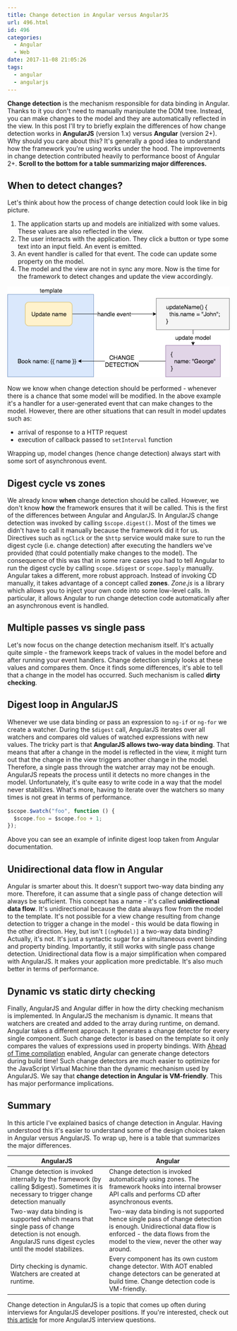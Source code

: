 ```yaml
---
title: Change detection in Angular versus AngularJS
url: 496.html
id: 496
categories:
  - Angular
  - Web
date: 2017-11-08 21:05:26
tags:
  - angular
  - angularjs
---
```


**Change detection** is the mechanism responsible for data binding in Angular. Thanks to it you don't need to manually manipulate the DOM tree. Instead, you can make changes to the model and they are automatically reflected in the view. In this post I'll try to briefly explain the differences of how change detection works in **AngularJS** (version 1.x) versus **Angular** (version 2+). Why should you care about this? It's generally a good idea to understand how the framework you're using works under the hood. The improvements in change detection contributed heavily to performance boost of Angular 2+. **Scroll to the bottom for a table summarizing major differences.**

## When to detect changes?

Let's think about how the process of change detection could look like in big picture.

1.  The application starts up and models are initialized with some values. These values are also reflected in the view.
2.  The user interacts with the application. They click a button or type some text into an input field. An event is emitted.
3.  An event handler is called for that event. The code can update some property on the model.
4.  The model and the view are not in sync any more. Now is the time for the framework to detect changes and update the view accordingly.

![Change detection diagram](/images/2017/10/Change-detection-workflow.png)

Now we know when change detection should be performed - whenever there is a chance that some model will be modified. In the above example it's a handler for a user-generated event that can make changes to the model. However, there are other situations that can result in model updates such as:

- arrival of response to a HTTP request
- execution of callback passed to `setInterval` function

Wrapping up, model changes (hence change detection) always start with some sort of asynchronous event.

## Digest cycle vs zones

We already know **when** change detection should be called. However, we don't know **how** the framework ensures that it will be called. This is the first of the differences between Angular and AngularJS. In AngularJS change detection was invoked by calling `$scope.digest()`. Most of the times we didn't have to call it manually because the framework did it for us. Directives such as `ngClick` or the `$http` service would make sure to run the digest cycle (i.e. change detection) after executing the handlers we've provided (that could potentially make changes to the model). The consequence of this was that in some rare cases you had to tell Angular to run the digest cycle by calling `scope.$digest` or `scope.$apply` manually. Angular takes a different, more robust approach. Instead of invoking CD manually, it takes advantage of a concept called **zones**. _Zone.js_ is a library which allows you to inject your own code into some low-level calls. In particular, it allows Angular to run change detection code automatically after an asynchronous event is handled.

## Multiple passes vs single pass

Let's now focus on the change detection mechanism itself. It's actually quite simple - the framework keeps track of values in the model before and after running your event handlers. Change detection simply looks at these values and compares them. Once it finds some differences, it's able to tell that a change in the model has occurred. Such mechanism is called **dirty checking**.

## Digest loop in AngularJS

Whenever we use data binding or pass an expression to `ng-if` or `ng-for` we create a watcher. During the `$digest` call, AngularJS iterates over all watchers and compares old values of watched expressions with new values. The tricky part is that **AngularJS allows two-way data binding**. That means that after a change in the model is reflected in the view, it might turn out that the change in the view triggers another change in the model. Therefore, a single pass through the watcher array may not be enough. AngularJS repeats the process until it detects no more changes in the model. Unfortunately, it's quite easy to write code in a way that the model never stabilizes. What's more, having to iterate over the watchers so many times is not great in terms of performance.

```js
$scope.$watch("foo", function () {
  $scope.foo = $scope.foo + 1;
});
```

Above you can see an example of infinite digest loop taken from Angular documentation.

## Unidirectional data flow in Angular

Angular is smarter about this. It doesn't support two-way data binding any more. Therefore, it can assume that a single pass of change detection will always be sufficient. This concept has a name - it's called **unidirectional data flow**. It's unidirectional because the data always flow from the model to the template. It's not possible for a view change resulting from change detection to trigger a change in the model - this would be data flowing in the other direction. Hey, but isn't `[(ngModel)]` a two-way data binding? Actually, it's not. It's just a syntactic sugar for a simultaneous event binding and property binding. Importantly, it still works with single pass change detection. Unidirectional data flow is a major simplification when compared with AngularJS. It makes your application more predictable. It's also much better in terms of performance.

## Dynamic vs static dirty checking

Finally, AngularJS and Angular differ in how the dirty checking mechanism is implemented. In AngularJS the mechanism is dynamic. It means that watchers are created and added to the array during runtime, on demand. Angular takes a different approach. It generates a change detector for every single component. Such change detector is based on the template so it only compares the values of expressions used in property bindings. With [Ahead of Time compilation](https://codewithstyle.info/ahead-of-time-compilation-angular) enabled, Angular can generate change detectors during build time! Such change detectors are much easier to optimize for the JavaScript Virtual Machine than the dynamic mechanism used by AngularJS. We say that **change detection in Angular is VM-friendly**. This has major performance implications.

## Summary

In this article I've explained basics of change detection in Angular. Having understood this it's easier to understand some of the design choices taken in Angular versus AngularJS. To wrap up, here is a table that summarizes the major differences.

| AngularJS                                                                                                                                                  | Angular                                                                                                                                                                                              |
| ---------------------------------------------------------------------------------------------------------------------------------------------------------- | ---------------------------------------------------------------------------------------------------------------------------------------------------------------------------------------------------- |
| Change detection is invoked internally by the framework (by calling \$digest). Sometimes it is necessary to trigger change detection manually              | Change detection is invoked automatically using zones. The framework hooks into internal browser API calls and performs CD after asynchronous events.                                                |
| Two-way data binding is supported which means that single pass of change detection is not enough. AngularJS runs digest cycles until the model stabilizes. | Two-way data binding is not supported hence single pass of change detection is enough. Unidirectional data flow is enforced - the data flows from the model to the view, never the other way around. |
| Dirty checking is dynamic. Watchers are created at runtime.                                                                                                | Every component has its own custom change detector. With AOT enabled change detectors can be generated at build time. Change detection code is VM-friendly.                                          |

Change detection in AngularJS is a topic that comes up often during interviews for AngularJS developer positions. If you're interested, check out [this article](https://www.toptal.com/angular-js#hiring-guide) for more AngularJS interview questions.
